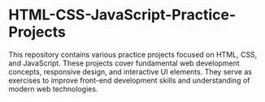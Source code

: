 # HTML-CSS-JavaScript-Practice-Projects
This repository contains various practice projects focused on HTML, CSS, and JavaScript. These projects cover fundamental web development concepts, responsive design, and interactive UI elements. They serve as exercises to improve front-end development skills and understanding of modern web technologies.
